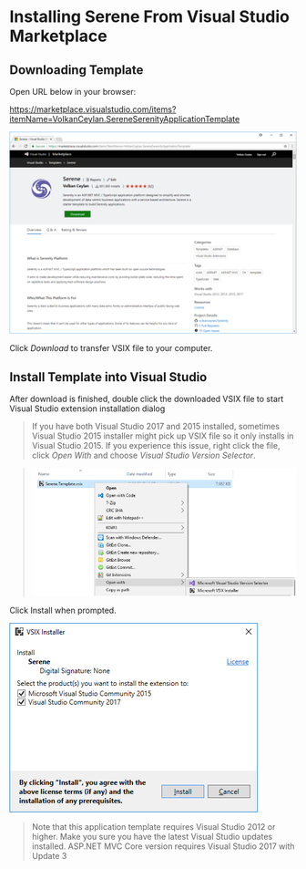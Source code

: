 # Installing Serene From Visual Studio Marketplace

## Downloading Template

Open URL below in your browser:

https://marketplace.visualstudio.com/items?itemName=VolkanCeylan.SereneSerenityApplicationTemplate

![Visual Studio Marketplace Download](img/vsgalleryserene.png)

Click *Download* to transfer VSIX file to your computer.

## Install Template into Visual Studio

After download is finished, double click the downloaded VSIX file to start Visual Studio extension installation dialog 

> If you have both Visual Studio 2017 and 2015 installed, sometimes Visual Studio 2015 installer might pick up VSIX file so it only installs in Visual Studio 2015. If you experience this issue, right click the file, click *Open With* and choose *Visual Studio Version Selector*.

> ![VSIX Installation](img/vsixopenwith.png)


Click Install when prompted.

![VSIX Installation](img/vsixinstall.png)

> Note that this application template requires Visual Studio 2012 or higher. Make you sure you have the latest Visual Studio updates installed. ASP.NET MVC Core version requires Visual Studio 2017 with Update 3

